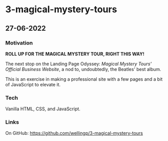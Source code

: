 # 3-magical-mystery-tours

## 27-06-2022

### Motivation

**ROLL UP FOR THE MAGICAL MYSTERY TOUR, RIGHT THIS WAY!**

The next stop on the Landing Page Odyssey: *Magical Mystery Tours' Official Business Website*, a nod to, undoubtedly, the Beatles' best album.

This is an exercise in making a professional site with a few pages and a bit of JavaScript to elevate it.

### Tech
Vanilla HTML, CSS, and JavaScript.

### Links

On GitHub: https://github.com/wellingp/3-magical-mystery-tours
